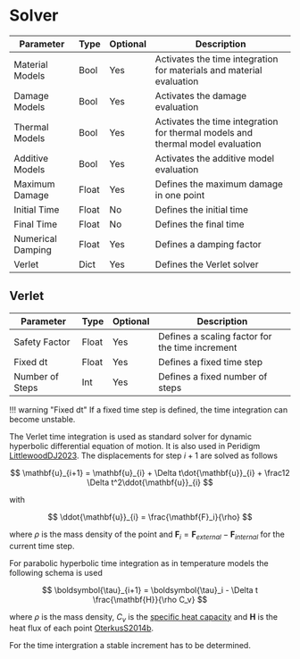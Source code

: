 # Solver

| Parameter | Type | Optional | Description |
|---|---|---|---|
| Material Models  | Bool | Yes | Activates the time integration for materials and material evaluation |
| Damage Models    | Bool | Yes | Activates the damage evaluation |
| Thermal Models   | Bool | Yes | Activates the time integration for thermal models and thermal model evaluation |
| Additive Models  | Bool | Yes | Activates the additive model evaluation |
| Maximum Damage   | Float | Yes | Defines the maximum damage in one point |
| Initial Time | Float | No | Defines the initial time |
| Final Time | Float | No | Defines the final time |
| Numerical Damping | Float | Yes | Defines a damping factor |
| Verlet | Dict | Yes | Defines the Verlet solver |

## Verlet

| Parameter | Type | Optional | Description |
|---|---|---|---|
| Safety Factor  | Float | Yes | Defines a scaling factor for the time increment |
| Fixed dt    | Float | Yes | Defines a fixed time step |
| Number of Steps   | Int | Yes | Defines a fixed number of steps |


!!! warning "Fixed dt"
    If a fixed time step is defined, the time integration can become unstable.


The Verlet time integration is used as standard solver for dynamic hyperbolic differential equation of motion. It is also used in Peridigm [LittlewoodDJ2023](@cite). The displacements for step $i+1$ are solved as follows

$$ \mathbf{u}_{i+1} = \mathbf{u}_{i} + \Delta t\dot{\mathbf{u}}_{i} + \frac12 \Delta t^2\ddot{\mathbf{u}}_{i} $$

with 

$$ \ddot{\mathbf{u}}_{i} = \frac{\mathbf{F}_i}{\rho} $$

where $\rho$ is the mass density of the point and $\mathbf{F}_i=\mathbf{F}_{external}-\mathbf{F}_{internal}$ for the current time step.

For parabolic hyperbolic time integration as in temperature models the following schema is used

$$ \boldsymbol{\tau}_{i+1} =  \boldsymbol{\tau}_i - \Delta t \frac{\mathbf{H}}{\rho C_v} $$

where $\rho$ is the mass density, $C_v$ is the [specific heat capacity](https://en.wikipedia.org/wiki/Specific_heat_capacity) and $\mathbf{H}$ is the heat flux of each point [OterkusS2014b](@cite).

For the time intergration a stable increment has to be determined.